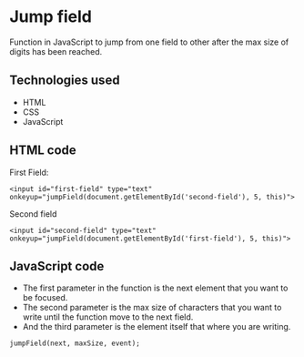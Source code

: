 # Jump field

Function in JavaScript to jump from one field to other after the max size of digits has been reached.

## Technologies used
- HTML
- CSS
- JavaScript

## HTML code

First Field:

`<input id="first-field" type="text" onkeyup="jumpField(document.getElementById('second-field'), 5, this)">`

Second field

`<input id="second-field" type="text" onkeyup="jumpField(document.getElementById('first-field'), 5, this)">`

## JavaScript code

- The first parameter in the function is the next element that you want to be focused.
- The second parameter is the max size of characters that you want to write until the function move to the next field.
- And the third parameter is the element itself that where you are writing.

`jumpField(next, maxSize, event);`